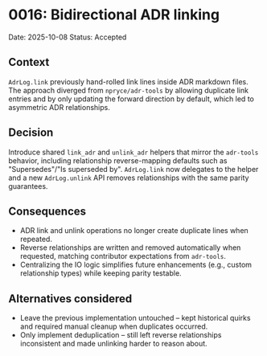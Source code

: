 # 0016: Bidirectional ADR linking

Date: 2025-10-08
Status: Accepted

## Context

`AdrLog.link` previously hand-rolled link lines inside ADR markdown files. The
approach diverged from `npryce/adr-tools` by allowing duplicate link entries and
by only updating the forward direction by default, which led to asymmetric ADR
relationships.

## Decision

Introduce shared `link_adr` and `unlink_adr` helpers that mirror the
`adr-tools` behavior, including relationship reverse-mapping defaults such as
"Supersedes"/"Is superseded by". `AdrLog.link` now delegates to the helper and a
new `AdrLog.unlink` API removes relationships with the same parity guarantees.

## Consequences

* ADR link and unlink operations no longer create duplicate lines when repeated.
* Reverse relationships are written and removed automatically when requested,
  matching contributor expectations from `adr-tools`.
* Centralizing the IO logic simplifies future enhancements (e.g., custom
  relationship types) while keeping parity testable.

## Alternatives considered

* Leave the previous implementation untouched – kept historical quirks and
  required manual cleanup when duplicates occurred.
* Only implement deduplication – still left reverse relationships inconsistent
  and made unlinking harder to reason about.
